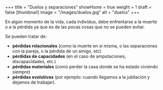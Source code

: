 +++
title = "Duelos y separaciones"
showHome = true
weight = 1
draft = false
[thumbnail]
image = "/images/duelos.jpg"
alt = "duelos"
+++

En algún momento de la vida, cada individuo, debe enfrentarse a la muerte o a la pérdida ya que es de las pocas cosas que no se pueden evitar.

Se pueden tratar de:

- **pérdidas relacionales** (como la muerte en sí misma, o las separaciones con la pareja, o la pérdida de un amigo, etc)
- **pérdidas de capacidades** (en el caso de amputaciones, discapacidades, etc.)
- **pérdidas materiales** (como perder la casa donde se ha estado viviendo siempre)
- **pérdidas evolutivas** (por ejemplo: cuando llegamos a la jubilación y dejamos de trabajar).
